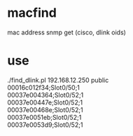 macfind
=======

mac address snmp get (cisco, dlink oids)

use
=======
./find_dlink.pl 192.168.12.250 public  
00016c012f34;Slot0/50;1  
00037e004364;Slot0/52;1  
00037e00447e;Slot0/52;1  
00037e00468e;Slot0/52;1  
00037e0051eb;Slot0/52;1  
00037e0053d9;Slot0/52;1  

